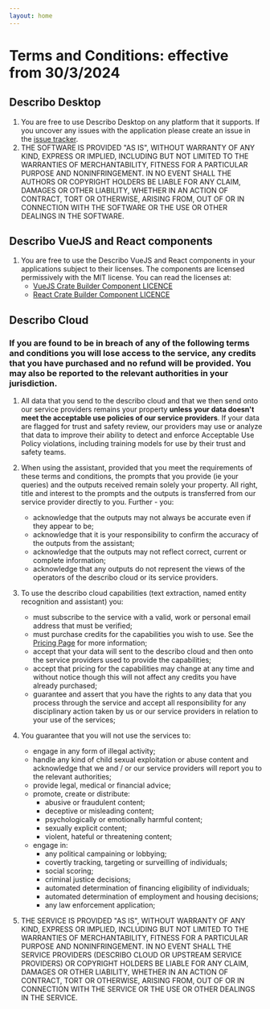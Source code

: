 ```yaml
---
layout: home
---
```


<div class="mt-10"></div>

# Terms and Conditions: effective from 30/3/2024

## Describo Desktop

1. You are free to use Describo Desktop on any platform that it supports. If you uncover any issues
   with the application please create an issue in the
   [issue tracker](https://github.com/describo/describo.github.io/issues/new/choose).
2. THE SOFTWARE IS PROVIDED "AS IS", WITHOUT WARRANTY OF ANY KIND, EXPRESS OR IMPLIED, INCLUDING BUT
   NOT LIMITED TO THE WARRANTIES OF MERCHANTABILITY, FITNESS FOR A PARTICULAR PURPOSE AND
   NONINFRINGEMENT. IN NO EVENT SHALL THE AUTHORS OR COPYRIGHT HOLDERS BE LIABLE FOR ANY CLAIM,
   DAMAGES OR OTHER LIABILITY, WHETHER IN AN ACTION OF CONTRACT, TORT OR OTHERWISE, ARISING FROM,
   OUT OF OR IN CONNECTION WITH THE SOFTWARE OR THE USE OR OTHER DEALINGS IN THE SOFTWARE.

## Describo VueJS and React components

1.  You are free to use the Describo VueJS and React components in your applications subject to
    their licenses. The components are licensed permissively with the MIT license. You can read the
    licenses at:
    -   [VueJS Crate Builder Component LICENCE](https://github.com/describo/crate-builder-component/blob/master/LICENCE)
    -   [React Crate Builder Component LICENCE](https://github.com/describo/crate-builder-component-react/blob/main/LICENSE)

## Describo Cloud

### If you are found to be in breach of any of the following terms and conditions you will lose access to the service, any credits that you have purchased and no refund will be provided. You may also be reported to the relevant authorities in your jurisdiction.

1.  All data that you send to the describo cloud and that we then send onto our service providers
    remains your property **unless your data doesn't meet the acceptable use policies of our service
    providers**. If your data are flagged for trust and safety review, our providers may use or
    analyze that data to improve their ability to detect and enforce Acceptable Use Policy
    violations, including training models for use by their trust and safety teams.

2.  When using the assistant, provided that you meet the requirements of these terms and conditions,
    the prompts that you provide (ie your queries) and the outputs received remain solely your
    property. All right, title and interest to the prompts and the outputs is transferred from our
    service provider directly to you. Further - you:

    -   acknowledge that the outputs may not always be accurate even if they appear to be;
    -   acknowledge that it is your responsibility to confirm the accuracy of the outputs from the
        assistant;
    -   acknowledge that the outputs may not reflect correct, current or complete information;
    -   acknowledge that any outputs do not represent the views of the operators of the describo
        cloud or its service providers.

3.  To use the describo cloud capabilities (text extraction, named entity recognition and assistant)
    you:

    -   must subscribe to the service with a valid, work or personal email address that must be
        verified;
    -   must purchase credits for the capabilities you wish to use. See the [Pricing Page](/pricing)
        for more information;
    -   accept that your data will sent to the describo cloud and then onto the service providers
        used to provide the capabilities;
    -   accept that pricing for the capabilities may change at any time and without notice though
        this will not affect any credits you have already purchased;
    -   guarantee and assert that you have the rights to any data that you process through the
        service and accept all responsibility for any disciplinary action taken by us or our service
        providers in relation to your use of the services;

4.  You guarantee that you will not use the services to:

    -   engage in any form of illegal activity;
    -   handle any kind of child sexual exploitation or abuse content and acknowledge that we and /
        or our service providers will report you to the relevant authorities;
    -   provide legal, medical or financial advice;
    -   promote, create or distribute:
        -   abusive or fraudulent content;
        -   deceptive or misleading content;
        -   psychologically or emotionally harmful content;
        -   sexually explicit content;
        -   violent, hateful or threatening content;
    -   engage in:
        -   any political campaining or lobbying;
        -   covertly tracking, targeting or surveilling of individuals;
        -   social scoring;
        -   criminal justice decisions;
        -   automated determination of financing eligibility of individuals;
        -   automated determination of employment and housing decisions;
        -   any law enforcement application;

5.  THE SERVICE IS PROVIDED "AS IS", WITHOUT WARRANTY OF ANY KIND, EXPRESS OR IMPLIED, INCLUDING BUT
    NOT LIMITED TO THE WARRANTIES OF MERCHANTABILITY, FITNESS FOR A PARTICULAR PURPOSE AND
    NONINFRINGEMENT. IN NO EVENT SHALL THE SERVICE PROVIDERS (DESCRIBO CLOUD OR UPSTREAM SERVICE
    PROVIDERS) OR COPYRIGHT HOLDERS BE LIABLE FOR ANY CLAIM, DAMAGES OR OTHER LIABILITY, WHETHER IN
    AN ACTION OF CONTRACT, TORT OR OTHERWISE, ARISING FROM, OUT OF OR IN CONNECTION WITH THE SERVICE
    OR THE USE OR OTHER DEALINGS IN THE SERVICE.

<FooterComponent class="mt-6"/>

